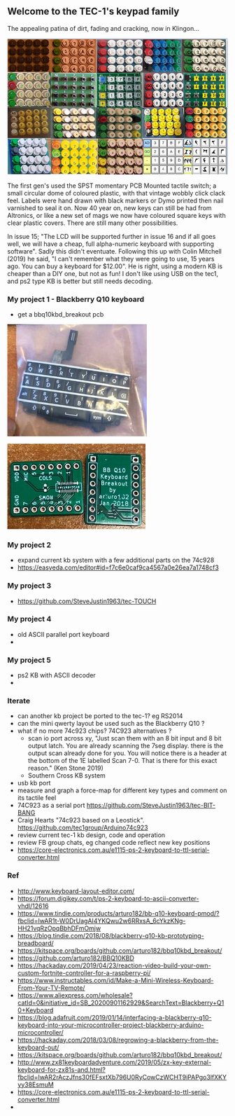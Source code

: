 ## Welcome to the TEC-1's keypad family

The appealing patina of dirt, fading and cracking, now in Klingon...

![](https://github.com/SteveJustin1963/tec-KB/blob/master/pics/kb-fun2.png) 

The first gen's used the SPST momentary PCB Mounted tactile switch; a small circular dome of coloured plastic, with that vintage wobbly click clack feel. Labels were hand drawn with black markers or Dymo printed then nail varnished to seal it on. Now 40 year on, new keys can still be had from Altronics, or like a new set of mags we now have coloured square keys with clear plastic covers. There are still many other possibilities. 

In issue 15; "The LCD will be supported further in issue 16 and if all goes well, we will have a cheap, full alpha-numeric keyboard with supporting software". Sadly this didn't eventuate. Following this up with Colin Mitchell (2019) he said, "I can't remember what they were going to use, 15 years ago. You can buy a keyboard for $12.00". He is right, using a modern KB is cheaper than a DIY one, but not as fun! I don't like using USB on the tec1, and ps2 type KB is better but still needs decoding.  

 

### My project 1 - Blackberry Q10 keyboard 
- get a bbq10kbd_breakout pcb

![](https://github.com/SteveJustin1963/tec-KB/blob/master/pics/120093001_2804585019774865_2639766788032736065_n2.jpg)

![](https://github.com/SteveJustin1963/tec-KB/blob/master/pics/9_11_29a2.png)

### My project 2
- expand current kb system with a few additional parts on the 74c928 
- https://easyeda.com/editor#id=f7c6e0caf9ca4567a0e26ea7a1748cf3

### My project 3

- https://github.com/SteveJustin1963/tec-TOUCH


### My project 4 
- old ASCII parallel port keyboard
- 

### My project 5 
- ps2 KB with ASCII decoder
- 


### Iterate
- can another kb project be ported to the tec-1? eg RS2014 
- can the mini qwerty layout be used such as the Blackberry Q10 ?
- what if no more 74c923 chips? 74C923 alternatives ? 
  - scan io port across xy, "Just scan them with an 8 bit input and 8 bit output latch. You are already scanning the 7seg display. there is the output scan already done for you. You will notice there is a header at the bottom of the 1E labelled Scan 7-0. That is there for this exact reason." (Ken Stone 2019)
  - Southern Cross KB system
- usb kb port
- measure and graph a force-map for different key types and comment on its tactile feel
- 74C923 as a serial port https://github.com/SteveJustin1963/tec-BIT-BANG
- Craig Hearts "74c923 based on a Leostick". https://github.com/tec1group/Arduino74c923
- review current tec-1 kb design, code and operation
- review FB group chats, eg changed code reflect new key positions 
- https://core-electronics.com.au/e1115-ps-2-keyboard-to-ttl-serial-converter.html


### Ref
- http://www.keyboard-layout-editor.com/
- https://forum.digikey.com/t/ps-2-keyboard-to-ascii-converter-vhdl/12616
- https://www.tindie.com/products/arturo182/bb-q10-keyboard-pmod/?fbclid=IwAR1t-W0DrUagAI4YKQwu2w6RRxsA_6cYkzKNg-HH21vqRzOpqBbhDFmOmjw
- https://blog.tindie.com/2018/08/blackberry-q10-kb-prototyping-breadboard/
- https://kitspace.org/boards/github.com/arturo182/bbq10kbd_breakout/
- https://github.com/arturo182/BBQ10KBD
- https://hackaday.com/2019/04/23/reaction-video-build-your-own-custom-fortnite-controller-for-a-raspberry-pi/
- https://www.instructables.com/id/Make-a-Mini-Wireless-Keyboard-From-Your-TV-Remote/
- https://www.aliexpress.com/wholesale?catId=0&initiative_id=SB_20200901162929&SearchText=Blackberry+Q10+Keyboard
- https://blog.adafruit.com/2019/01/14/interfacing-a-blackberry-q10-keyboard-into-your-microcontroller-project-blackberry-arduino-microcontroller/
- https://hackaday.com/2018/03/08/regrowing-a-blackberry-from-the-keyboard-out/
- https://kitspace.org/boards/github.com/arturo182/bbq10kbd_breakout/
- http://www.zx81keyboardadventure.com/2019/05/zx-key-external-keyboard-for-zx81s-and.html?fbclid=IwAR2rAczJfns30fEFsxtXb796U0RyCowCzWCHT9iPAPgo3lfXKYyy38EsmuM
- https://core-electronics.com.au/e1115-ps-2-keyboard-to-ttl-serial-converter.html
- 








